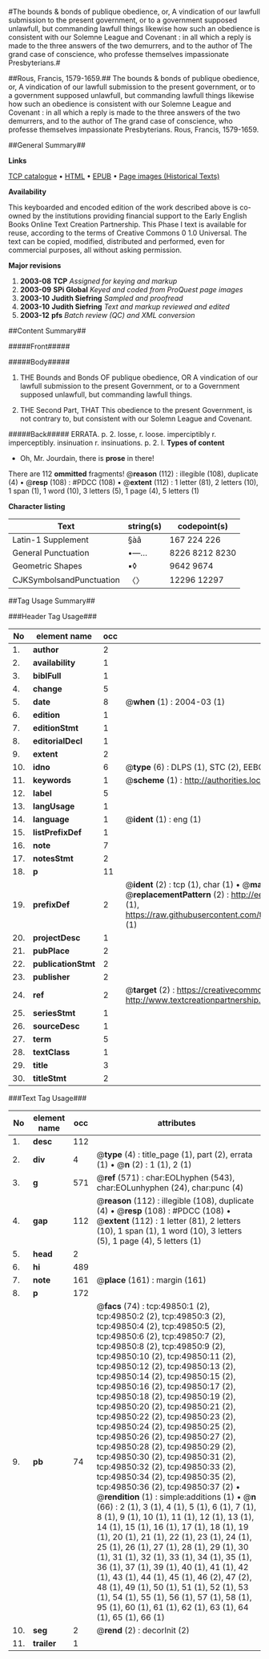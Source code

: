 #The bounds & bonds of publique obedience, or, A vindication of our lawfull submission to the present government, or to a government supposed unlawfull, but commanding lawfull things likewise how such an obedience is consistent with our Solemne League and Covenant : in all which a reply is made to the three answers of the two demurrers, and to the author of The grand case of conscience, who professe themselves impassionate Presbyterians.#

##Rous, Francis, 1579-1659.##
The bounds & bonds of publique obedience, or, A vindication of our lawfull submission to the present government, or to a government supposed unlawfull, but commanding lawfull things likewise how such an obedience is consistent with our Solemne League and Covenant : in all which a reply is made to the three answers of the two demurrers, and to the author of The grand case of conscience, who professe themselves impassionate Presbyterians.
Rous, Francis, 1579-1659.

##General Summary##

**Links**

[TCP catalogue](http://www.ota.ox.ac.uk/tcp/)  • 
[HTML](http://tei.it.ox.ac.uk/tcp/Texts-HTML/free/A57/A57691.html)  • 
[EPUB](http://tei.it.ox.ac.uk/tcp/Texts-EPUB/free/A57/A57691.epub) • 
[Page images (Historical Texts)](https://data.historicaltexts.jisc.ac.uk/view?pubId=eebo-11846585e&pageId=eebo-11846585e-49850-1)

**Availability**

This keyboarded and encoded edition of the
	       work described above is co-owned by the institutions
	       providing financial support to the Early English Books
	       Online Text Creation Partnership. This Phase I text is
	       available for reuse, according to the terms of Creative
	       Commons 0 1.0 Universal. The text can be copied,
	       modified, distributed and performed, even for
	       commercial purposes, all without asking permission.

**Major revisions**

1. __2003-08__ __TCP__ *Assigned for keying and markup*
1. __2003-09__ __SPi Global__ *Keyed and coded from ProQuest page images*
1. __2003-10__ __Judith Siefring__ *Sampled and proofread*
1. __2003-10__ __Judith Siefring__ *Text and markup reviewed and edited*
1. __2003-12__ __pfs__ *Batch review (QC) and XML conversion*

##Content Summary##

#####Front#####

#####Body#####

1. THE Bounds and Bonds OF publique obedience, OR A vindication of our lawfull submission to the present Government, or to a Government supposed unlawfull, but commanding lawfull things.

1. THE Second Part, THAT This obedience to the present Government, is not contrary to, but consistent with our Solemn League and Covenant.

#####Back#####
ERRATA. p. 2. losse, r. loose. imperciptibly r. imperceptibly. insinuation r. insinuations. p. 2. l.
**Types of content**

  * Oh, Mr. Jourdain, there is **prose** in there!

There are 112 **ommitted** fragments! 
 @__reason__ (112) : illegible (108), duplicate (4)  •  @__resp__ (108) : #PDCC (108)  •  @__extent__ (112) : 1 letter (81), 2 letters (10), 1 span (1), 1 word (10), 3 letters (5), 1 page (4), 5 letters (1)

**Character listing**


|Text|string(s)|codepoint(s)|
|---|---|---|
|Latin-1 Supplement|§àâ|167 224 226|
|General Punctuation|•—…|8226 8212 8230|
|Geometric Shapes|▪◊|9642 9674|
|CJKSymbolsandPunctuation|〈〉|12296 12297|

##Tag Usage Summary##

###Header Tag Usage###

|No|element name|occ|attributes|
|---|---|---|---|
|1.|__author__|2||
|2.|__availability__|1||
|3.|__biblFull__|1||
|4.|__change__|5||
|5.|__date__|8| @__when__ (1) : 2004-03 (1)|
|6.|__edition__|1||
|7.|__editionStmt__|1||
|8.|__editorialDecl__|1||
|9.|__extent__|2||
|10.|__idno__|6| @__type__ (6) : DLPS (1), STC (2), EEBO-CITATION (1), OCLC (1), VID (1)|
|11.|__keywords__|1| @__scheme__ (1) : http://authorities.loc.gov/ (1)|
|12.|__label__|5||
|13.|__langUsage__|1||
|14.|__language__|1| @__ident__ (1) : eng (1)|
|15.|__listPrefixDef__|1||
|16.|__note__|7||
|17.|__notesStmt__|2||
|18.|__p__|11||
|19.|__prefixDef__|2| @__ident__ (2) : tcp (1), char (1)  •  @__matchPattern__ (2) : ([0-9\-]+):([0-9IVX]+) (1), (.+) (1)  •  @__replacementPattern__ (2) : http://eebo.chadwyck.com/downloadtiff?vid=$1&page=$2 (1), https://raw.githubusercontent.com/textcreationpartnership/Texts/master/tcpchars.xml#$1 (1)|
|20.|__projectDesc__|1||
|21.|__pubPlace__|2||
|22.|__publicationStmt__|2||
|23.|__publisher__|2||
|24.|__ref__|2| @__target__ (2) : https://creativecommons.org/publicdomain/zero/1.0/ (1), http://www.textcreationpartnership.org/docs/. (1)|
|25.|__seriesStmt__|1||
|26.|__sourceDesc__|1||
|27.|__term__|5||
|28.|__textClass__|1||
|29.|__title__|3||
|30.|__titleStmt__|2||


###Text Tag Usage###

|No|element name|occ|attributes|
|---|---|---|---|
|1.|__desc__|112||
|2.|__div__|4| @__type__ (4) : title_page (1), part (2), errata (1)  •  @__n__ (2) : 1 (1), 2 (1)|
|3.|__g__|571| @__ref__ (571) : char:EOLhyphen (543), char:EOLunhyphen (24), char:punc (4)|
|4.|__gap__|112| @__reason__ (112) : illegible (108), duplicate (4)  •  @__resp__ (108) : #PDCC (108)  •  @__extent__ (112) : 1 letter (81), 2 letters (10), 1 span (1), 1 word (10), 3 letters (5), 1 page (4), 5 letters (1)|
|5.|__head__|2||
|6.|__hi__|489||
|7.|__note__|161| @__place__ (161) : margin (161)|
|8.|__p__|172||
|9.|__pb__|74| @__facs__ (74) : tcp:49850:1 (2), tcp:49850:2 (2), tcp:49850:3 (2), tcp:49850:4 (2), tcp:49850:5 (2), tcp:49850:6 (2), tcp:49850:7 (2), tcp:49850:8 (2), tcp:49850:9 (2), tcp:49850:10 (2), tcp:49850:11 (2), tcp:49850:12 (2), tcp:49850:13 (2), tcp:49850:14 (2), tcp:49850:15 (2), tcp:49850:16 (2), tcp:49850:17 (2), tcp:49850:18 (2), tcp:49850:19 (2), tcp:49850:20 (2), tcp:49850:21 (2), tcp:49850:22 (2), tcp:49850:23 (2), tcp:49850:24 (2), tcp:49850:25 (2), tcp:49850:26 (2), tcp:49850:27 (2), tcp:49850:28 (2), tcp:49850:29 (2), tcp:49850:30 (2), tcp:49850:31 (2), tcp:49850:32 (2), tcp:49850:33 (2), tcp:49850:34 (2), tcp:49850:35 (2), tcp:49850:36 (2), tcp:49850:37 (2)  •  @__rendition__ (1) : simple:additions (1)  •  @__n__ (66) : 2 (1), 3 (1), 4 (1), 5 (1), 6 (1), 7 (1), 8 (1), 9 (1), 10 (1), 11 (1), 12 (1), 13 (1), 14 (1), 15 (1), 16 (1), 17 (1), 18 (1), 19 (1), 20 (1), 21 (1), 22 (1), 23 (1), 24 (1), 25 (1), 26 (1), 27 (1), 28 (1), 29 (1), 30 (1), 31 (1), 32 (1), 33 (1), 34 (1), 35 (1), 36 (1), 37 (1), 39 (1), 40 (1), 41 (1), 42 (1), 43 (1), 44 (1), 45 (1), 46 (2), 47 (2), 48 (1), 49 (1), 50 (1), 51 (1), 52 (1), 53 (1), 54 (1), 55 (1), 56 (1), 57 (1), 58 (1), 95 (1), 60 (1), 61 (1), 62 (1), 63 (1), 64 (1), 65 (1), 66 (1)|
|10.|__seg__|2| @__rend__ (2) : decorInit (2)|
|11.|__trailer__|1||
